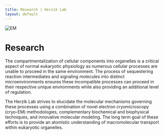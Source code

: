 ```yaml
---
title: Research | Herzik Lab
layout: default
---
```

<img class="img-responsive center-block" src="/assets/img/tweezer grid.png" alt="EM">

<div class="container">
 <div class="row">
   <div class="col-md-2">
   </div>
     <div class="col-md-8">
       <h1 class="page-title">Research</h1>
        <p> The compartmentalization of cellular components into organelles is a critical aspect of normal eukaryotic                     physiology as numerous cellular processes are unable to proceed in the same environment. The process of                       sequestering reaction intermediates and signaling molecules into distinct microenvironments ensures these                     incompatible processes can proceed in their respective unique environments while also providing an additional                 level of regulation.</p>
        <p>The Herzik Lab strives to elucidate the molecular mechanisms governing these processes using a combination of novel            electron cryomicroscopy (cryo-EM) methodologies, complementary biochemical and biophysical techniques, and                    innovative molecular modeling. The long term goal of these efforts is to provide an atomistic understanding of                macromolecular transport within eukaryotic organelles.</p>
     </div>
   <div class="col-md-2">
   </div>
 </div>
</div>
